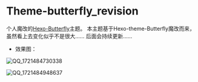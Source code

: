 # Theme-butterfly_revision
个人魔改的[Hexo-Butterfly](https://github.com/jerryc127/hexo-theme-butterfly)主题。
本主题基于Hexo-theme-Butterfly魔改而来，虽然看上去变化似乎不是很大……
后面会持续更新……


 - 效果图：

![QQ_1721484730338](https://github.com/user-attachments/assets/88194d09-c6a7-4b91-9353-7fba20838c09)



![QQ_1721484948637](https://github.com/user-attachments/assets/7c006ee2-9e3d-4312-9cd4-7404d34eb67b)


